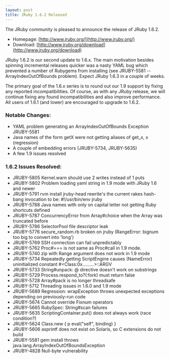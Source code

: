 ```yaml
---
layout: post
title: JRuby 1.6.2 Released
---
```

The JRuby community is pleased to announce the release of JRuby 1.6.2.

- Homepage: [http://www.jruby.org/](http://www.jruby.org/)
- Download: [http://www.jruby.org/download](http://www.jruby.org/download)

JRuby 1.6.2 is our second update to 1.6.x.  The main motivation besides spinning incremental releases quicker was a nasty YAML bug which prevented a number of Rubygems from installing (see JRUBY-5581 -- ArrayIndexOutOfBounds problem).  Expect JRuby 1.6.3 in a couple of weeks.

The primary goal of the 1.6.x series is to round out our 1.9 support by fixing any reported incompatibilities. Of course, as with any JRuby release, we will continue fixing any found incompatibilities and also improve performance. All users of 1.6.1 (and lower) are encouraged to upgrade to 1.6.2.

### Notable Changes:

- YAML problem generating an ArrayIndexOutOfBounds Exception JRUBY-5581
- Java names of the form getX were not getting aliases of get_x, x (regression)
- A couple of embedding errors (JRUBY-5734, JRUBY-5635)
- A few 1.9 issues resolved

### 1.6.2 Issues Resolved:
- JRUBY-5805 Kernel.warn should use 2 writes instead of 1 puts 		
- JRUBY-5802 Problem loading yaml string in 1.9 mode with JRuby 1.6 and newer
- JRUBY-5791 rvm install jruby-head rewrite's the current rakes hash-bang invocation to be: #!/usr/bin/env jruby
- JRUBY-5788 Java names with only on capital letter not getting Ruby shortcuts defined
- JRUBY-5787 ConcurrencyError from Array#choice when the Array was truncated before
- JRUBY-5786 SelectorPool file descriptor leak
- JRUBY-5776 secure_random.rb broken on jruby (RangeError: bignum too big to convert into 'long')
- JRUBY-5769 SSH connection can fail unpredictably
- JRUBY-5762 Proc#=== is not same as Proc#call in 1.9 mode.
- JRUBY-5740 zip with Range argument does not work in 1.9 mode
- JRUBY-5734 Repeatedly getting ScriptEngine causes (NameError) uninitialized constant #&lt;Class:0x.........&gt;::ARGV
- JRUBY-5733 String#unpack: @ directive doesn't work on substrings
- JRUBY-5729 Process.respond_to?(:fork) must return false		
- JRUBY-5728 Array#pack is no longer threadsafe
- JRUBY-5712 Threading issues in 1.6.0 and 1.9 mode
- JRUBY-5689 Regression: wrapException throws unexpected exceptions depending on previously-run code
- JRUBY-5674 Cannot override Fixnum operators
- JRUBY-5665 RubySpec: String#scan failures		
- JRUBY-5635 ScriptingContainer.put() does not always work (race condition?)
- JRUBY-5624 Class.new { p eval("self", binding) }
- JRUBY-5606 asprintf does not exist on Solaris, so C extensions do not build	
- JRUBY-5581 gem install throws java.lang.ArrayIndexOutOfBoundsException
- JRUBY-4828 Null-byte vulnerability
